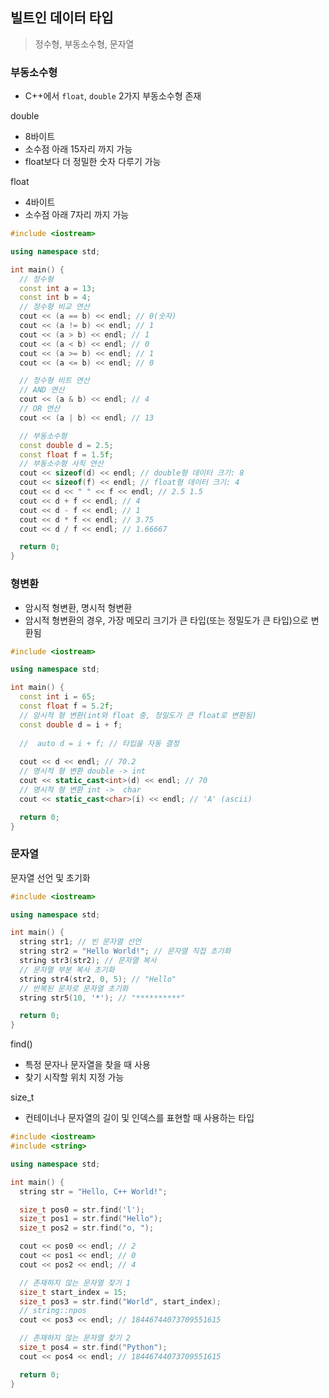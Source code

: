 ## 빌트인 데이터 타입

> 정수형, 부동소수형, 문자열

### 부동소수형

- C++에서 `float`, `double` 2가지 부동소수형 존재

double

- 8바이트
- 소수점 아래 15자리 까지 가능
- float보다 더 정밀한 숫자 다루기 가능

float

- 4바이트
- 소수점 아래 7자리 까지 가능

```c++
#include <iostream>

using namespace std;

int main() {
  // 정수형
  const int a = 13;
  const int b = 4;
  // 정수형 비교 연산
  cout << (a == b) << endl; // 0(숫자)
  cout << (a != b) << endl; // 1
  cout << (a > b) << endl; // 1
  cout << (a < b) << endl; // 0
  cout << (a >= b) << endl; // 1
  cout << (a <= b) << endl; // 0

  // 정수형 비트 연산
  // AND 연산
  cout << (a & b) << endl; // 4
  // OR 연산
  cout << (a | b) << endl; // 13

  // 부동소수형
  const double d = 2.5;
  const float f = 1.5f;
  // 부동소수형 사칙 연산
  cout << sizeof(d) << endl; // double형 데이터 크기: 8
  cout << sizeof(f) << endl; // float형 데이터 크기: 4
  cout << d << " " << f << endl; // 2.5 1.5
  cout << d + f << endl; // 4
  cout << d - f << endl; // 1
  cout << d * f << endl; // 3.75
  cout << d / f << endl; // 1.66667

  return 0;
}

```

### 형변환

- 암시적 형변환, 명시적 형변환
- 암시적 형변환의 경우, 가장 메모리 크기가 큰 타입(또는 정밀도가 큰 타입)으로 변환됨

```c++
#include <iostream>

using namespace std;

int main() {
  const int i = 65;
  const float f = 5.2f;
  // 암시적 형 변환(int와 float 중, 정밀도가 큰 float로 변환됨)
  const double d = i + f; 
 
  //  auto d = i + f; // 타입을 자동 결정
  
  cout << d << endl; // 70.2
  // 명시적 형 변환 double -> int
  cout << static_cast<int>(d) << endl; // 70
  // 명시적 형 변환 int ->  char
  cout << static_cast<char>(i) << endl; // 'A' (ascii)

  return 0;
}

```

### 문자열

문자열 선언 및 초기화

```c++
#include <iostream>

using namespace std;

int main() {
  string str1; // 빈 문자열 선언
  string str2 = "Hello World!"; // 문자열 직접 초기화
  string str3(str2); // 문자열 복사
  // 문자열 부분 복사 초기화
  string str4(str2, 0, 5); // "Hello"
  // 반복된 문자로 문자열 초기화
  string str5(10, '*'); // "**********"

  return 0;
}

```

find()

- 특정 문자나 문자열을 찾을 때 사용
- 찾기 시작할 위치 지정 가능

size_t

- 컨테이너나 문자열의 길이 및 인덱스를 표현할 때 사용하는 타입

```c++
#include <iostream>
#include <string>

using namespace std;

int main() {
  string str = "Hello, C++ World!";

  size_t pos0 = str.find('l');
  size_t pos1 = str.find("Hello");
  size_t pos2 = str.find("o, ");

  cout << pos0 << endl; // 2
  cout << pos1 << endl; // 0
  cout << pos2 << endl; // 4

  // 존재하지 않는 문자열 찾기 1
  size_t start_index = 15;
  size_t pos3 = str.find("World", start_index);
  // string::npos
  cout << pos3 << endl; // 18446744073709551615

  // 존재하지 않는 문자열 찾기 2
  size_t pos4 = str.find("Python");
  cout << pos4 << endl; // 18446744073709551615

  return 0;
}

```